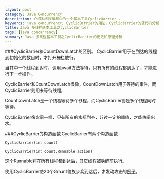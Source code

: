 ```yaml
---
layout: post
category: Java Concurrency
description: 介绍多线程编程中的一个基本工具CyclicBarrier 。
keywords: java concurrency, CyclicBarrier的用法，CyclicBarrier的源代码分析和CyclicBarrier的主要方法以及原理分析
title: Java 多线程基本工具之CyclicBarrier
tags: [java concurrency]
summary: Java 多线程基本工具之CyclicBarrier的用法和原理分析
---
```


###CyclicBarrier和CountDownLatch的区别。
CyclicBarrier用于在到达的线程到初始化的数目时，才打开栅栏放行。

当其中一个线程到达时，调用await方法等待，只有所有的线程都到达了，才能进行下一步操作。

CyclicBarrier和CountDownLatch很像，CountDownLatch用于等待的事件，而CyclicBarrier则用来等待线程。

CountDownLatch是一个线程等待多个线程，而CyclicBarrier则是多个线程同时等待。

CyclicBarrier像水闸一样，只有所有的水都到齐，超过一定的阈值，才能防闸出水。


###CyclicBarrier的构造函数
CyclicBarrier有两个构造函数

	CyclicBarrier(int count)
	
	CyclicBarrier(int count,Runnable action)
	
	
这个Runnable将在所有线程都到达后，其它线程被唤醒前执行。

使用CyclicBarrier使20个Graunt兽族步兵到达后，才发动攻击的[例子](https://github.com/llohellohe/cp/blob/master/src/yangqi/jcp/barrier/Graunt.java)。